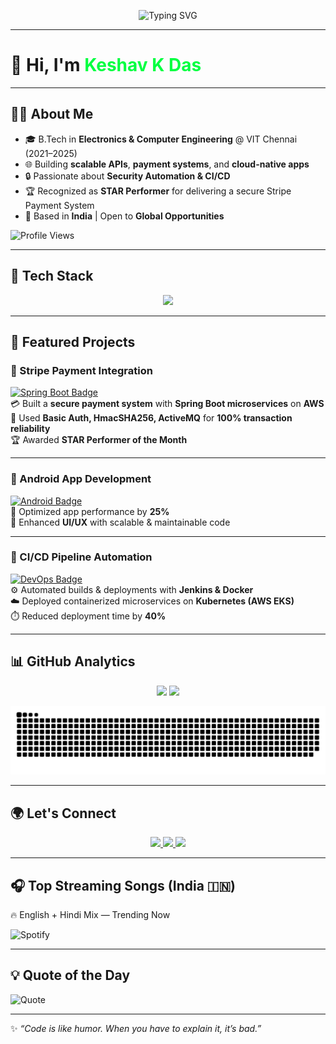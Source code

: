 <!-- HEADER -->
<p align="center">
  <img src="https://readme-typing-svg.demolab.com?font=Pacifico&weight=700&size=28&pause=1000&color=00FF41&center=true&vCenter=true&repeat=true&width=700&lines=Backend+Engineer;Spring+Boot+%7C+AWS+%7C+Microservices;CI%2FCD+%7C+Cloud+Security;Always+Building+%26+Learning!" alt="Typing SVG" />
</p>

---

# 👋 Hi, I'm <span style="color:#00FF41; font-weight:700;">Keshav K Das</span>  

---

## 🧑‍💻 About Me  
- 🎓 B.Tech in **Electronics & Computer Engineering** @ VIT Chennai (2021–2025)  
- 🌐 Building **scalable APIs**, **payment systems**, and **cloud-native apps**  
- 🔒 Passionate about **Security Automation & CI/CD**  
- 🏆 Recognized as **STAR Performer** for delivering a secure Stripe Payment System  
- 📍 Based in **India** | Open to **Global Opportunities**  

![Profile Views](https://komarev.com/ghpvc/?username=keshavkdas&color=0A192F&style=flat-square&label=Profile+Visits&labelColor=00FF41)

---

## 🎨 Tech Stack  

<p align="center">
  <img src="https://skillicons.dev/icons?i=java,spring,python,aws,docker,kubernetes,jenkins,mysql,git,postman,terraform,androidstudio&perline=6" />
</p>

---

## 📌 Featured Projects  

### 🔹 Stripe Payment Integration  
[![Spring Boot Badge](https://img.shields.io/badge/SpringBoot-PaymentSystem-0A192F?style=for-the-badge&logo=spring&logoColor=00FF41)](https://github.com/your-repo)  
💳 Built a **secure payment system** with **Spring Boot microservices** on **AWS**  
🔐 Used **Basic Auth, HmacSHA256, ActiveMQ** for **100% transaction reliability**  
🏆 Awarded **STAR Performer of the Month**  

---

### 🔹 Android App Development  
[![Android Badge](https://img.shields.io/badge/AndroidStudio-MobileApp-0A192F?style=for-the-badge&logo=android&logoColor=00FF41)](https://github.com/your-repo)  
📱 Optimized app performance by **25%**  
🎨 Enhanced **UI/UX** with scalable & maintainable code  

---

### 🔹 CI/CD Pipeline Automation  
[![DevOps Badge](https://img.shields.io/badge/DevOps-CICD-0A192F?style=for-the-badge&logo=jenkins&logoColor=00FF41)](https://github.com/your-repo)  
⚙️ Automated builds & deployments with **Jenkins & Docker**  
☁️ Deployed containerized microservices on **Kubernetes (AWS EKS)**  
⏱️ Reduced deployment time by **40%**  

---

## 📊 GitHub Analytics  

<p align="center">
  <img src="https://github-readme-stats.vercel.app/api?username=keshavkdas&show_icons=true&theme=chartreuse-dark&hide_border=true&bg_color=0A192F&title_color=00FF41&icon_color=00FF41&text_color=00FF41" height="180" />
  <img src="https://github-readme-stats.vercel.app/api/top-langs/?username=keshavkdas&layout=compact&theme=chartreuse-dark&hide_border=true&bg_color=0A192F&title_color=00FF41&text_color=00FF41" height="180" />
</p>

<p align="center">
  <img src="https://github.com/Platane/snk/raw/output/github-contribution-grid-snake.svg" alt="Snake animation" />
</p>

---

## 🌍 Let's Connect  

<p align="center">
  <a href="https://www.linkedin.com/in/keshav-k-das-63587921b">
    <img src="https://img.shields.io/badge/LinkedIn-0A192F?style=flat-square&logo=linkedin&logoColor=00FF41" />
  </a>
  <a href="https://github.com/keshavkdas">
    <img src="https://img.shields.io/badge/GitHub-0A192F?style=flat-square&logo=github&logoColor=00FF41" />
  </a>
  <a href="mailto:keshavkdas23@gmail.com">
    <img src="https://img.shields.io/badge/Email-0A192F?style=flat-square&logo=gmail&logoColor=00FF41" />
  </a>
</p>

---

## 🎧 Top Streaming Songs (India 🇮🇳)  

🔥 English + Hindi Mix — Trending Now  

![Spotify](https://spotify-github-profile.vercel.app/api/view?uid=31z6j5v2qz7x6sy8b5lqfsb4zqv4&cover_image=true&theme=novatorem&show_offline=false&background_color=0A192F&bar_color=00FF41&bar_color_cover=false)

---

## 💡 Quote of the Day  

![Quote](https://quotes-github-readme.vercel.app/api?type=horizontal&bg_color=0A192F&border_color=00FF41&quote_color=00FF41&author_color=00FF41)

---

✨ _“Code is like humor. When you have to explain it, it’s bad.”_  
